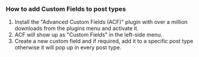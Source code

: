 ### How to add Custom Fields to post types

1.  Install the "Advanced Custom Fields (ACF)" plugin with over a million downloads from the plugins menu and activate it.
2.  ACF will show up as "Custom Fields" in the left-side menu. 
3.  Create a new custom field and if required, add it to a specific post type otherwise it will pop up in every post type.